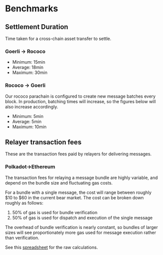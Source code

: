 # Benchmarks

## Settlement Duration

Time taken for a cross-chain asset transfer to settle.

### Goerli → Rococo

* Minimum: 15min
* Average: 18min
* Maximum: 30min

### Rococo -> Goerli

Our rococo parachain is configured to create new message batches every block. In production, batching times will increase, so the figures below will also increase accordingly.&#x20;

* Minimum: 5min
* Average: 5min
* Maximum: 10min

## Relayer transaction fees

These are the transaction fees paid by relayers for delivering messages.

### Polkadot->Ethereum

The transaction fees for relaying a message bundle are highly variable, and depend on the bundle size and fluctuating gas costs.

For a bundle with a single message, the cost will range between roughly $10 to $60 in the current bear market. The cost can be broken down roughly as follows:

1. 50% of gas is used for bundle verification
2. 50% of gas is used for dispatch and execution of the single message

The overhead of bundle verification is nearly constant, so bundles of larger sizes will see proportionately more gas used for message execution rather than verification.

See this [spreadsheet](https://docs.google.com/spreadsheets/d/1bvTX1TmuAXPDVfLHbFisd\_xj-TRCYx7\_7jLYi\_hE7Zo) for the raw calculations.

